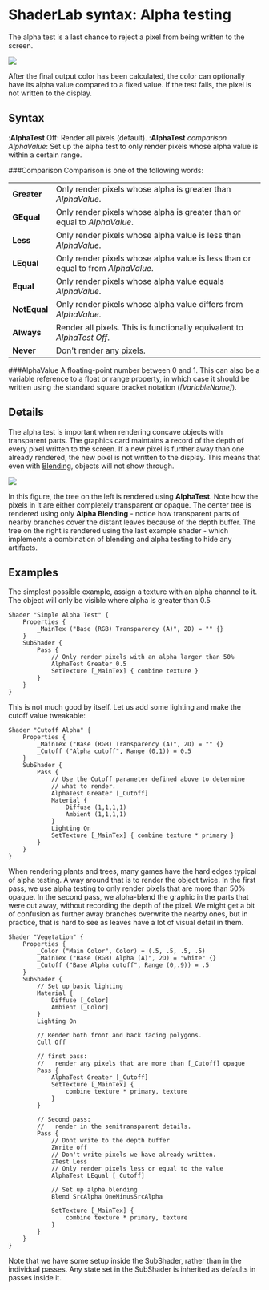 ShaderLab syntax: Alpha testing
===============================


The alpha test is a last chance to reject a pixel from being written to the screen.

![](http://docwiki.hq.unity3d.com/uploads/Main/SL./PipelineAlpha.png)  

After the final output color has been calculated, the color can optionally have its alpha value compared to a fixed value. If the test fails, the pixel is not written to the display.


Syntax
------

:__AlphaTest__ Off: Render all pixels (default).
:__AlphaTest__ _comparison_ _AlphaValue_: Set up the alpha test to only render pixels whose alpha value is within a certain range.

###Comparison
Comparison is one of the following words:

|  |  |
|--|--|
|__Greater__ |Only render pixels whose alpha is greater than _AlphaValue_. |
|__GEqual__ |Only render pixels whose alpha is greater than or equal to _AlphaValue_. |
|__Less__ |Only render pixels whose alpha value is less than _AlphaValue_. |
|__LEqual__ |Only render pixels whose alpha value is less than or equal to from _AlphaValue_. |
|__Equal__ |Only render pixels whose alpha value equals _AlphaValue_. |
|__NotEqual__ |Only render pixels whose alpha value differs from _AlphaValue_. |
|__Always__ |Render all pixels. This is functionally equivalent to _AlphaTest Off_. |
|__Never__ |Don't render any pixels. |

###AlphaValue
A floating-point number between 0 and 1. This can also be a variable reference to a float or range property, in which case it should be written using the standard square bracket notation (_[VariableName]_).

Details
-------

The alpha test is important when rendering concave objects with transparent parts. The graphics card maintains a record of the depth of every pixel written to the screen. If a new pixel is further away than one already rendered, the new pixel is not written to the display. This means that even with [Blending](sl-blend.html), objects will not show through.

![](http://docwiki.hq.unity3d.com/uploads/Main/sl-alphatest2.jpg)  

In this figure, the tree on the left is rendered using __AlphaTest__. Note how the pixels in it are either completely transparent or opaque. The center tree is rendered using only __Alpha Blending__ - notice how transparent parts of nearby branches cover the distant leaves because of the depth buffer. The tree on the right is rendered using the last example shader - which implements a combination of blending and alpha testing to hide any artifacts.


Examples
--------

The simplest possible example, assign a texture with an alpha channel to it. The object will only be visible where alpha is greater than 0.5

````
Shader "Simple Alpha Test" {
	Properties {
		_MainTex ("Base (RGB) Transparency (A)", 2D) = "" {}
	}
	SubShader {
		Pass {
			// Only render pixels with an alpha larger than 50%
			AlphaTest Greater 0.5
			SetTexture [_MainTex] { combine texture }
		}
	}
}
````

This is not much good by itself. Let us add some lighting and make the cutoff value tweakable:
````
Shader "Cutoff Alpha" {
	Properties {
		_MainTex ("Base (RGB) Transparency (A)", 2D) = "" {}
		_Cutoff ("Alpha cutoff", Range (0,1)) = 0.5
	}
	SubShader {
		Pass {
			// Use the Cutoff parameter defined above to determine
			// what to render.
			AlphaTest Greater [_Cutoff]
			Material {
				Diffuse (1,1,1,1)
				Ambient (1,1,1,1)
			}
			Lighting On
			SetTexture [_MainTex] { combine texture * primary }
		}
	}
} 
````


When rendering plants and trees, many games have the hard edges typical of alpha testing. A way around that is to render the object twice. In the first pass, we use alpha testing to only render pixels that are more than 50% opaque. In the second pass, we alpha-blend the graphic in the parts that were cut away, without recording the depth of the pixel. We might get a bit of confusion as further away branches overwrite the nearby ones, but in practice, that is hard to see  as leaves have a lot of visual detail in them.


````
Shader "Vegetation" {
	Properties {
		_Color ("Main Color", Color) = (.5, .5, .5, .5)
		_MainTex ("Base (RGB) Alpha (A)", 2D) = "white" {}
		_Cutoff ("Base Alpha cutoff", Range (0,.9)) = .5
	}
	SubShader {
		// Set up basic lighting
		Material {
			Diffuse [_Color]
			Ambient [_Color]
		}
		Lighting On

		// Render both front and back facing polygons.
		Cull Off

		// first pass:
		//   render any pixels that are more than [_Cutoff] opaque
		Pass {
			AlphaTest Greater [_Cutoff]
			SetTexture [_MainTex] {
				combine texture * primary, texture
			}
		}

		// Second pass:
		//   render in the semitransparent details.
		Pass {
			// Dont write to the depth buffer
			ZWrite off
			// Don't write pixels we have already written.
			ZTest Less
			// Only render pixels less or equal to the value
			AlphaTest LEqual [_Cutoff]

			// Set up alpha blending
			Blend SrcAlpha OneMinusSrcAlpha

			SetTexture [_MainTex] {
				combine texture * primary, texture
			}
		}
	}
} 
````

Note that we have some setup inside the SubShader, rather than in the individual passes. Any state set in the SubShader is inherited as defaults in passes inside it.
